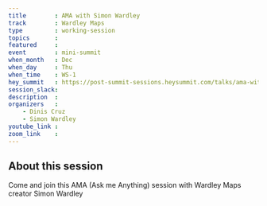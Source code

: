 ```yaml
---
title        : AMA with Simon Wardley
track        : Wardley Maps
type         : working-session
topics       :
featured     :
event        : mini-summit
when_month   : Dec
when_day     : Thu
when_time    : WS-1
hey_summit   : https://post-summit-sessions.heysummit.com/talks/ama-with-simon-wardley/
session_slack:
description  :
organizers   :
    - Dinis Cruz
    - Simon Wardley
youtube_link :
zoom_link    :
---
```


## About this session

Come and join this AMA (Ask me Anything) session with Wardley Maps creator Simon Wardley
